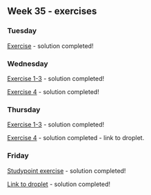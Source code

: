 ## Week 35 - exercises 

### Tuesday

[Exercise]() - solution completed!


### Wednesday

[Exercise 1-3](https://github.com/amandajuhl95/week34/tree/master/wednesday/ex-1-3/rest_exercise) - solution completed!

[Exercise 4](https://github.com/amandajuhl95/week34/tree/master/tuesday/ex-2-3/names) - solution completed!

### Thursday

[Exercise 1-3](https://github.com/amandajuhl95/week34/tree/master/thursday/ex-1-4) - solution completed!

[Exercise 4](http://167.71.58.2:8080/week1day4/api/employee) - solution completed - link to droplet. 

### Friday

[Studypoint exercise](https://github.com/amandajuhl95/week34/tree/master/friday/studypoint_exercise) - solution completed!

[Link to droplet](http://167.71.58.2:8080/studypointexercise/api/bankcustomer) - solution completed!
